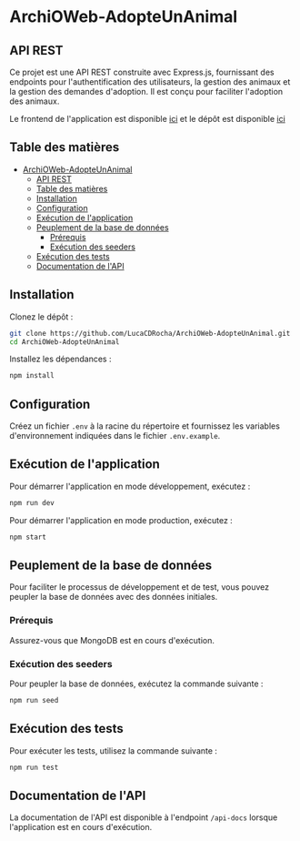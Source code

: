 # ArchiOWeb-AdopteUnAnimal

## API REST

Ce projet est une API REST construite avec Express.js, fournissant des endpoints pour l'authentification des utilisateurs, la gestion des animaux et la gestion des demandes d'adoption. Il est conçu pour faciliter l'adoption des animaux.

Le frontend de l'application est disponible [ici](https://devmobil-adopteunanimal.onrender.com/) et le dépôt est disponible [ici](https://github.com/LucaCDRocha/DevMobil-AdopteUnAnimal)

## Table des matières

- [ArchiOWeb-AdopteUnAnimal](#archioweb-adopteunanimal)
  - [API REST](#api-rest)
  - [Table des matières](#table-des-matières)
  - [Installation](#installation)
  - [Configuration](#configuration)
  - [Exécution de l'application](#exécution-de-lapplication)
  - [Peuplement de la base de données](#peuplement-de-la-base-de-données)
    - [Prérequis](#prérequis)
    - [Exécution des seeders](#exécution-des-seeders)
  - [Exécution des tests](#exécution-des-tests)
  - [Documentation de l'API](#documentation-de-lapi)

## Installation

Clonez le dépôt :

```bash
git clone https://github.com/LucaCDRocha/ArchiOWeb-AdopteUnAnimal.git
cd ArchiOWeb-AdopteUnAnimal
```

Installez les dépendances :

```bash
npm install
```

## Configuration

Créez un fichier `.env` à la racine du répertoire et fournissez les variables d'environnement indiquées dans le fichier `.env.example`.

## Exécution de l'application

Pour démarrer l'application en mode développement, exécutez :

```bash
npm run dev
```

Pour démarrer l'application en mode production, exécutez :

```bash
npm start
```

## Peuplement de la base de données

Pour faciliter le processus de développement et de test, vous pouvez peupler la base de données avec des données initiales.

### Prérequis

Assurez-vous que MongoDB est en cours d'exécution.

### Exécution des seeders

Pour peupler la base de données, exécutez la commande suivante :

```bash
npm run seed
```

## Exécution des tests

Pour exécuter les tests, utilisez la commande suivante :

```bash
npm run test
```

## Documentation de l'API

La documentation de l'API est disponible à l'endpoint `/api-docs` lorsque l'application est en cours d'exécution.
